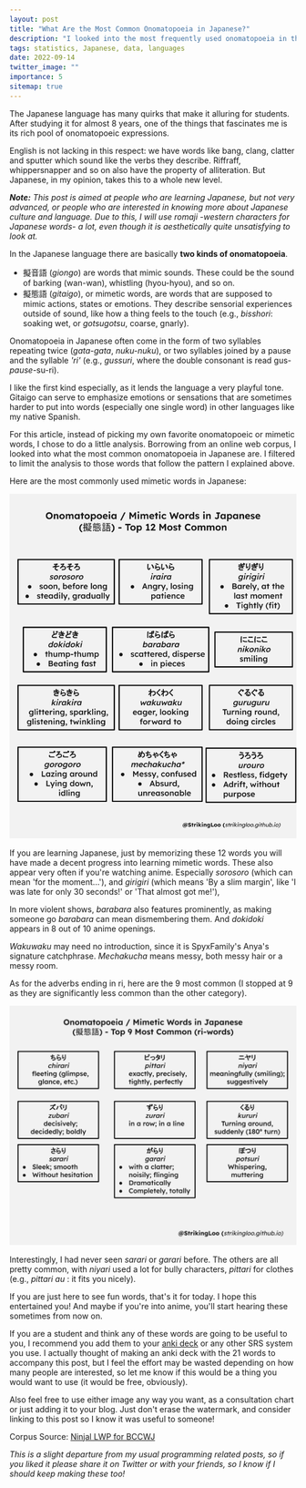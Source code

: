 ```yaml
---
layout: post
title: "What Are the Most Common Onomatopoeia in Japanese?"
description: "I looked into the most frequently used onomatopoeia in the Japanese language, both gitaigo and giongo, using a big web corpus."
tags: statistics, Japanese, data, languages
date: 2022-09-14
twitter_image: ""
importance: 5
sitemap: true
---
```


The Japanese language has many quirks that make it alluring for students. After studying it for almost 8 years, one of the things that fascinates me is its rich pool of onomatopoeic expressions.

English is not lacking in this respect: we have words like bang, clang, clatter and sputter which sound like the verbs they describe. Riffraff, whippersnapper and so on also have the property of alliteration. But Japanese, in my opinion, takes this to a whole new level.

***Note:** This post is aimed at people who are learning Japanese, but not very advanced, or people who are interested in knowing more about Japanese culture and language. Due to this, I will use romaji -western characters for Japanese words- a lot, even though it is aesthetically quite unsatisfying to look at.*

In the Japanese language there are basically **two kinds of onomatopoeia**. 

- 擬音語 (*giongo*) are words that mimic sounds. These could be the sound of barking (wan-wan), whistling (hyou-hyou), and so on.
- 擬態語 (*gitaigo*), or mimetic words, are words that are supposed to mimic actions, states or emotions. They describe sensorial experiences outside of sound, like how a thing feels to the touch (e.g., *bisshori*: soaking wet, or *gotsugotsu*, coarse, gnarly).

Onomatopoeia in Japanese often come in the form of two syllables repeating twice (*gata-gata*, *nuku-nuku*), or two syllables joined by a pause and the syllable *'ri'* (e.g., *gussuri*, where the double consonant is read gus-*pause*-su-ri).

I like the first kind especially, as it lends the language a very playful tone. Gitaigo can serve to emphasize emotions or sensations that are sometimes harder to put into words (especially one single word) in other languages like my native Spanish.

For this article, instead of picking my own favorite onomatopoeic or mimetic words, I chose to do a little analysis. Borrowing from an online web corpus, I looked into what the most common onomatopoeia in Japanese are. I filtered to limit the analysis to those words that follow the pattern I explained above.

Here are the most commonly used mimetic words in Japanese:

![A chart showing the 12 most common onomatopoeia in Japanese with reduplication](resources/post_image/gitaigo.svg)

If you are learning Japanese, just by memorizing these 12 words you will have made a decent progress into learning mimetic words. These also appear very often if you're watching anime. Especially *sorosoro* (which can mean 'for the moment...'), and *girigiri* (which means 'By a slim margin', like 'I was late for only 30 seconds!' or 'That almost got me!'),

In more violent shows, *barabara* also features prominently, as making someone go *barabara* can mean dismembering them. And *dokidoki* appears in 8 out of 10 anime openings.

*Wakuwaku* may need no introduction, since it is SpyxFamily's Anya's signature catchphrase. *Mechakucha* means messy, both messy hair or a messy room.

As for the adverbs ending in ri, here are the 9 most common (I stopped at 9 as they are significantly less common than the other category).

![A chart showing the 9 most common onomatopoeia in Japanese with ri-pattern](resources/post_image/gitaigo-9-words.svg)

Interestingly, I had never seen *sarari* or *garari* before. The others are all pretty common, with *niyari* used a lot for bully characters, *pittari* for clothes (e.g., *pittari au* : it fits you nicely).

If you are just here to see fun words, that's it for today. I hope this entertained you! And maybe if you're into anime, you'll start hearing these sometimes from now on.

If you are a student and think any of these words are going to be useful to you, I recommend you add them to your [anki deck](/wiki/anki) or any other SRS system you use. I actually thought of making an anki deck with the 21 words to accompany this post, but I feel the effort may be wasted depending on how many people are interested, so let me know if this would be a thing you would want to use (it would be free, obviously).

Also feel free to use either image any way you want, as a consultation chart or just adding it to your blog. Just don't erase the watermark, and consider linking to this post so I know it was useful to someone! 

Corpus Source: [Ninjal LWP for BCCWJ](https://nlb.ninjal.ac.jp/search/)

*This is a slight departure from my usual programming related posts, so if you liked it please share it on Twitter or with your friends, so I know if I should keep making these too!*
